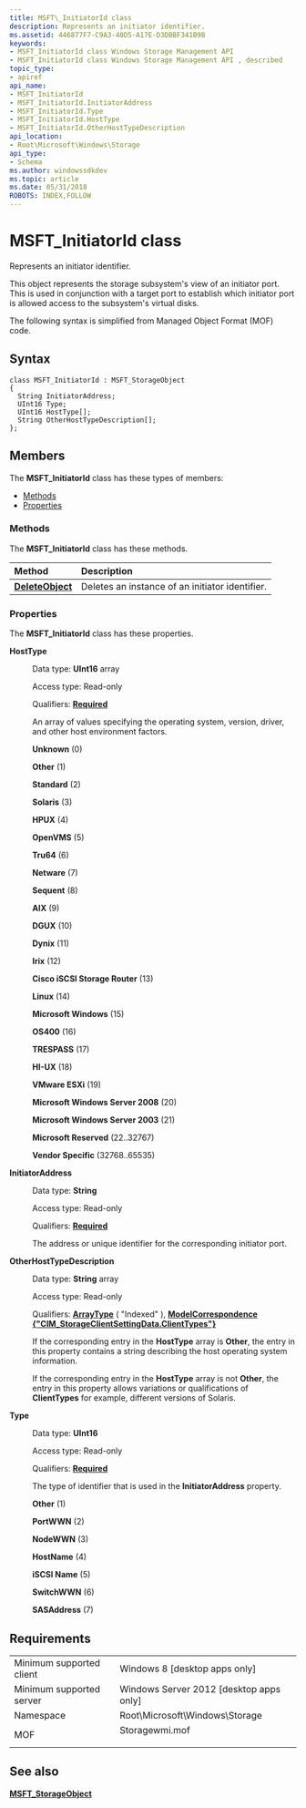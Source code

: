 ```yaml
---
title: MSFT\_InitiatorId class
description: Represents an initiator identifier.
ms.assetid: 446877F7-C9A3-40D5-A17E-D3DBBF341B9B
keywords:
- MSFT_InitiatorId class Windows Storage Management API
- MSFT_InitiatorId class Windows Storage Management API , described
topic_type:
- apiref
api_name:
- MSFT_InitiatorId
- MSFT_InitiatorId.InitiatorAddress
- MSFT_InitiatorId.Type
- MSFT_InitiatorId.HostType
- MSFT_InitiatorId.OtherHostTypeDescription
api_location:
- Root\Microsoft\Windows\Storage
api_type:
- Schema
ms.author: windowssdkdev
ms.topic: article
ms.date: 05/31/2018
ROBOTS: INDEX,FOLLOW
---
```


# MSFT\_InitiatorId class

Represents an initiator identifier.

This object represents the storage subsystem's view of an initiator port. This is used in conjunction with a target port to establish which initiator port is allowed access to the subsystem's virtual disks.

The following syntax is simplified from Managed Object Format (MOF) code.

## Syntax

``` syntax
class MSFT_InitiatorId : MSFT_StorageObject
{
  String InitiatorAddress;
  UInt16 Type;
  UInt16 HostType[];
  String OtherHostTypeDescription[];
};
```

## Members

The **MSFT\_InitiatorId** class has these types of members:

-   [Methods](#methods)
-   [Properties](#properties)

### Methods

The **MSFT\_InitiatorId** class has these methods.



| Method                                                | Description                                                |
|:------------------------------------------------------|:-----------------------------------------------------------|
| [**DeleteObject**](msft-initiatorid-deleteobject.md) | Deletes an instance of an initiator identifier.<br/> |



 

### Properties

The **MSFT\_InitiatorId** class has these properties.

<dl> <dt>

**HostType**
</dt> <dd> <dl> <dt>

Data type: **UInt16** array
</dt> <dt>

Access type: Read-only
</dt> <dt>

Qualifiers: [**Required**](/windows/win32/wmisdk/standard-qualifiers)
</dt> </dl>

An array of values specifying the operating system, version, driver, and other host environment factors.

<dl> <dt>

<span id="Unknown"></span><span id="unknown"></span><span id="UNKNOWN"></span>**Unknown** (0)
</dt> <dt>

<span id="Other"></span><span id="other"></span><span id="OTHER"></span>**Other** (1)
</dt> <dt>

<span id="Standard"></span><span id="standard"></span><span id="STANDARD"></span>**Standard** (2)
</dt> <dt>

<span id="Solaris"></span><span id="solaris"></span><span id="SOLARIS"></span>**Solaris** (3)
</dt> <dt>

<span id="HPUX"></span><span id="hpux"></span>**HPUX** (4)
</dt> <dt>

<span id="OpenVMS"></span><span id="openvms"></span><span id="OPENVMS"></span>**OpenVMS** (5)
</dt> <dt>

<span id="Tru64"></span><span id="tru64"></span><span id="TRU64"></span>**Tru64** (6)
</dt> <dt>

<span id="Netware"></span><span id="netware"></span><span id="NETWARE"></span>**Netware** (7)
</dt> <dt>

<span id="Sequent"></span><span id="sequent"></span><span id="SEQUENT"></span>**Sequent** (8)
</dt> <dt>

<span id="AIX"></span><span id="aix"></span>**AIX** (9)
</dt> <dt>

<span id="DGUX"></span><span id="dgux"></span>**DGUX** (10)
</dt> <dt>

<span id="Dynix"></span><span id="dynix"></span><span id="DYNIX"></span>**Dynix** (11)
</dt> <dt>

<span id="Irix"></span><span id="irix"></span><span id="IRIX"></span>**Irix** (12)
</dt> <dt>

<span id="Cisco_iSCSI_Storage_Router"></span><span id="cisco_iscsi_storage_router"></span><span id="CISCO_ISCSI_STORAGE_ROUTER"></span>**Cisco iSCSI Storage Router** (13)
</dt> <dt>

<span id="Linux"></span><span id="linux"></span><span id="LINUX"></span>**Linux** (14)
</dt> <dt>

<span id="Microsoft_Windows"></span><span id="microsoft_windows"></span><span id="MICROSOFT_WINDOWS"></span>**Microsoft Windows** (15)
</dt> <dt>

<span id="OS400"></span><span id="os400"></span>**OS400** (16)
</dt> <dt>

<span id="TRESPASS"></span><span id="trespass"></span>**TRESPASS** (17)
</dt> <dt>

<span id="HI-UX"></span><span id="hi-ux"></span>**HI-UX** (18)
</dt> <dt>

<span id="VMware_ESXi"></span><span id="vmware_esxi"></span><span id="VMWARE_ESXI"></span>**VMware ESXi** (19)
</dt> <dt>

<span id="Microsoft_Windows_Server_2008"></span><span id="microsoft_windows_server_2008"></span><span id="MICROSOFT_WINDOWS_SERVER_2008"></span>**Microsoft Windows Server 2008** (20)
</dt> <dt>

<span id="Microsoft_Windows_Server_2003"></span><span id="microsoft_windows_server_2003"></span><span id="MICROSOFT_WINDOWS_SERVER_2003"></span>**Microsoft Windows Server 2003** (21)
</dt> <dt>

<span id="Microsoft_Reserved"></span><span id="microsoft_reserved"></span><span id="MICROSOFT_RESERVED"></span>**Microsoft Reserved** (22..32767)
</dt> <dt>

<span id="Vendor_Specific"></span><span id="vendor_specific"></span><span id="VENDOR_SPECIFIC"></span>**Vendor Specific** (32768..65535)
</dt> </dl>

</dd> <dt>

**InitiatorAddress**
</dt> <dd> <dl> <dt>

Data type: **String**
</dt> <dt>

Access type: Read-only
</dt> <dt>

Qualifiers: [**Required**](/windows/win32/wmisdk/standard-qualifiers)
</dt> </dl>

The address or unique identifier for the corresponding initiator port.

</dd> <dt>

**OtherHostTypeDescription**
</dt> <dd> <dl> <dt>

Data type: **String** array
</dt> <dt>

Access type: Read-only
</dt> <dt>

Qualifiers: [**ArrayType**](/windows/win32/wmisdk/standard-qualifiers) ( "Indexed" ), [**ModelCorrespondence {"CIM\_StorageClientSettingData.ClientTypes"}**](/windows/win32/wmisdk/standard-qualifiers)
</dt> </dl>

If the corresponding entry in the **HostType** array is **Other**, the entry in this property contains a string describing the host operating system information.

If the corresponding entry in the **HostType** array is not **Other**, the entry in this property allows variations or qualifications of **ClientTypes** for example, different versions of Solaris.

</dd> <dt>

**Type**
</dt> <dd> <dl> <dt>

Data type: **UInt16**
</dt> <dt>

Access type: Read-only
</dt> <dt>

Qualifiers: [**Required**](/windows/win32/wmisdk/standard-qualifiers)
</dt> </dl>

The type of identifier that is used in the **InitiatorAddress** property.

<dl> <dt>

<span id="Other"></span><span id="other"></span><span id="OTHER"></span>**Other** (1)
</dt> <dt>

<span id="PortWWN"></span><span id="portwwn"></span><span id="PORTWWN"></span>**PortWWN** (2)
</dt> <dt>

<span id="NodeWWN"></span><span id="nodewwn"></span><span id="NODEWWN"></span>**NodeWWN** (3)
</dt> <dt>

<span id="HostName"></span><span id="hostname"></span><span id="HOSTNAME"></span>**HostName** (4)
</dt> <dt>

<span id="iSCSI_Name"></span><span id="iscsi_name"></span><span id="ISCSI_NAME"></span>**iSCSI Name** (5)
</dt> <dt>

<span id="SwitchWWN"></span><span id="switchwwn"></span><span id="SWITCHWWN"></span>**SwitchWWN** (6)
</dt> <dt>

<span id="SASAddress"></span><span id="sasaddress"></span><span id="SASADDRESS"></span>**SASAddress** (7)
</dt> </dl>

</dd> </dl>

## Requirements



|                                     |                                                                                           |
|-------------------------------------|-------------------------------------------------------------------------------------------|
| Minimum supported client<br/> | Windows 8 \[desktop apps only\]<br/>                                                |
| Minimum supported server<br/> | Windows Server 2012 \[desktop apps only\]<br/>                                      |
| Namespace<br/>                | Root\\Microsoft\\Windows\\Storage<br/>                                              |
| MOF<br/>                      | <dl> <dt>Storagewmi.mof</dt> </dl> |



## See also

<dl> <dt>

[**MSFT\_StorageObject**](msft-storageobject.md)
</dt> </dl>

 

